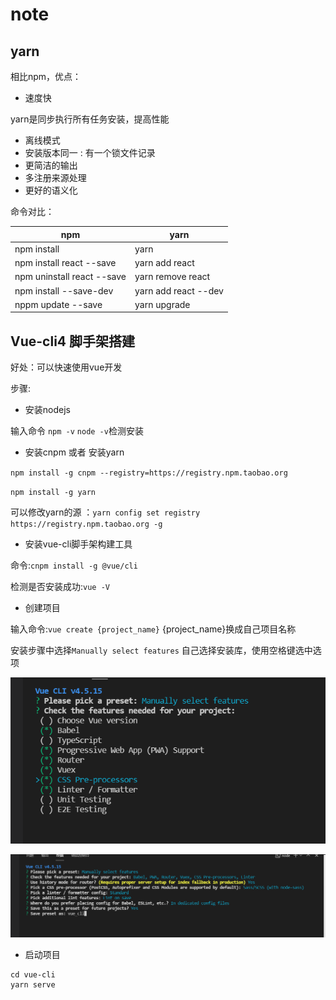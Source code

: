 # note

## yarn

相比npm，优点：

+ 速度快

yarn是同步执行所有任务安装，提高性能

+ 离线模式
+ 安装版本同一 : 有一个锁文件记录
+ 更简洁的输出
+ 多注册来源处理
+ 更好的语义化

命令对比：

| npm                        | yarn                 |
| -------------------------- | -------------------- |
| npm install                | yarn                 |
| npm install react --save   | yarn add react       |
| npm uninstall react --save | yarn remove react    |
| npm install --save-dev     | yarn add react --dev |
| nppm update --save         | yarn upgrade         |



## Vue-cli4 脚手架搭建

好处：可以快速使用vue开发

步骤:

+ 安装nodejs

输入命令 `npm -v` `node -v`检测安装

+ 安装cnpm 或者 安装yarn

`npm install -g cnpm --registry=https://registry.npm.taobao.org`

`npm install -g yarn`

可以修改yarn的源 ：`yarn config set registry https://registry.npm.taobao.org -g`

+ 安装vue-cli脚手架构建工具

命令:`cnpm install -g @vue/cli`

检测是否安装成功:`vue -V`

+ 创建项目

输入命令:`vue create {project_name}` {project_name}换成自己项目名称

安装步骤中选择`Manually select features` 自己选择安装库，使用空格键选中选项



![](vue_create_1.png)



![](vue_create_2.png)





+ 启动项目

```shell
cd vue-cli
yarn serve
```





